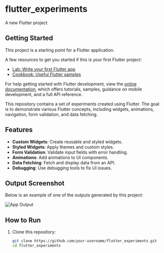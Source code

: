 # flutter_experiments

A new Flutter project.

## Getting Started

This project is a starting point for a Flutter application.

A few resources to get you started if this is your first Flutter project:

- [Lab: Write your first Flutter app](https://docs.flutter.dev/get-started/codelab)
- [Cookbook: Useful Flutter samples](https://docs.flutter.dev/cookbook)

For help getting started with Flutter development, view the
[online documentation](https://docs.flutter.dev/), which offers tutorials,
samples, guidance on mobile development, and a full API reference.

This repository contains a set of experiments created using Flutter. The goal is to demonstrate various Flutter concepts, including widgets, animations, navigation, form validation, and data fetching.

## Features
- **Custom Widgets**: Create reusable and styled widgets.
- **Styled Widgets**: Apply themes and custom styles.
- **Form Validation**: Validate input fields with error handling.
- **Animations**: Add animations to UI components.
- **Data Fetching**: Fetch and display data from an API.
- **Debugging**: Use debugging tools to fix UI issues.

## Output Screenshot

Below is an example of one of the outputs generated by this project:

![App Output](screenshots/Output.png)

## How to Run
1. Clone this repository:
   ```bash
   git clone https://github.com/your-username/flutter_experiments.git
   cd flutter_experiments
